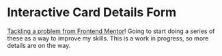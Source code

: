 # Interactive Card Details Form 

[Tackling a problem from Frontend Mentor](https://www.frontendmentor.io/challenges/interactive-card-details-form-XpS8cKZDWw)! Going to start doing a series of these as a way to improve my skills. This is a work in progress, so more details are on the way. 

